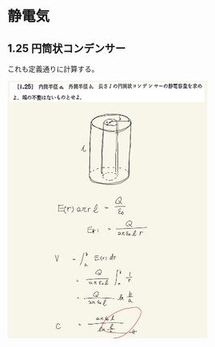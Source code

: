 <script type="text/javascript" async src="https://cdnjs.cloudflare.com/ajax/libs/mathjax/2.7.7/MathJax.js?config=TeX-MML-AM_CHTML">

</script>

<script type="text/x-mathjax-config">
 MathJax.Hub.Config({
 tex2jax: {
 inlineMath: [['$', '$'] ],
 displayMath: [ ['$$','$$'], ["\\[","\\]"] ]
 }
 });
</script>

# 静電気
## 1.25 円筒状コンデンサー 


これも定義通りに計算する。
<br>

<img width="400" alt="electromagnetism-39" src="./images/se-25/Electromagnetism-39.jpg">
